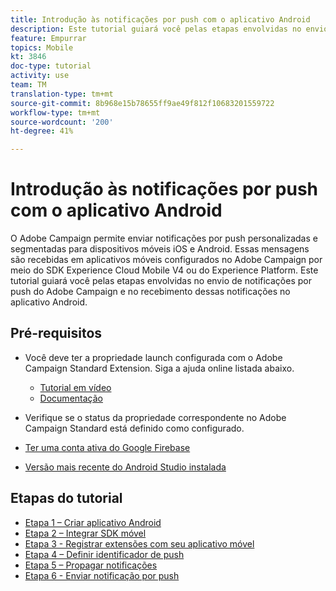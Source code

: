 ```yaml
---
title: Introdução às notificações por push com o aplicativo Android
description: Este tutorial guiará você pelas etapas envolvidas no envio de notificações por push do Adobe Campaign e no recebimento dessas notificações no aplicativo Android.
feature: Empurrar
topics: Mobile
kt: 3846
doc-type: tutorial
activity: use
team: TM
translation-type: tm+mt
source-git-commit: 8b968e15b78655ff9ae49f812f10683201559722
workflow-type: tm+mt
source-wordcount: '200'
ht-degree: 41%

---
```



# Introdução às notificações por push com o aplicativo Android

O Adobe Campaign permite enviar notificações por push personalizadas e segmentadas para dispositivos móveis iOS e Android.
Essas mensagens são recebidas em aplicativos móveis configurados no Adobe Campaign por meio do SDK Experience Cloud Mobile V4 ou do Experience Platform.
Este tutorial guiará você pelas etapas envolvidas no envio de notificações por push do Adobe Campaign e no recebimento dessas notificações no aplicativo Android.

## Pré-requisitos

* Você deve ter a propriedade launch configurada com o Adobe Campaign Standard Extension. Siga a ajuda online listada abaixo.
   * [Tutorial em vídeo](https://video.tv.adobe.com/v/26224?quality=12)
   * [Documentação](https://docs.adobe.com/content/help/en/campaign-learn/campaign-standard-tutorials/communication-channels/mobile/configure-mobile-apps-using-aep-sdk.html)

* Verifique se o status da propriedade correspondente no Adobe Campaign Standard está definido como configurado.
* [Ter uma conta ativa do Google Firebase](https://firebase.google.com)
* [Versão mais recente do Android Studio instalada](https://developer.android.com/studio)

## Etapas do tutorial

* [Etapa 1 – Criar aplicativo Android](/help/tutorial-push-notifications-android/create-android-app.md)
* [Etapa 2 – Integrar SDK móvel](/help/tutorial-push-notifications-android/integrating-with-mobile-sdk.md)
* [Etapa 3 - Registrar extensões com seu aplicativo móvel](/help/tutorial-push-notifications-android/register-mobile-extensions.md)
* [Etapa 4 – Definir identificador de push](/help/tutorial-push-notifications-android/set-push-identifier.md)
* [Etapa 5 – Propagar notificações](/help/tutorial-push-notifications-android/propagate-notification.md)
* [Etapa 6 - Enviar notificação por push](/help/tutorial-push-notifications-android/send-push-notification.md)
